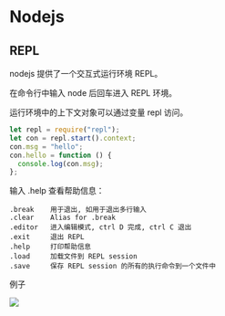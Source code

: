 # Nodejs

## REPL

nodejs 提供了一个交互式运行环境 REPL。

在命令行中输入 node 后回车进入 REPL 环境。

运行环境中的上下文对象可以通过变量 repl 访问。

```js
let repl = require("repl");
let con = repl.start().context;
con.msg = "hello";
con.hello = function () {
  console.log(con.msg);
};
```

输入 .help 查看帮助信息：

```
.break    用于退出, 如用于退出多行输入
.clear    Alias for .break
.editor   进入编辑模式, ctrl D 完成, ctrl C 退出
.exit     退出 REPL
.help     打印帮助信息
.load     加载文件到 REPL session
.save     保存 REPL session 的所有的执行命令到一个文件中
```

例子

![](./imgs/2022-06-06-01-23-37.png)
